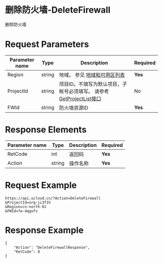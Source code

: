 # 删除防火墙-DeleteFirewall

删除防火墙

# Request Parameters
|Parameter name|Type|Description|Required|
|---|---|---|---|
|Region|string|地域。 参见 [地域和可用区列表](../summary/regionlist.html)|**Yes**|
|ProjectId|string|项目ID。不填写为默认项目，子帐号必须填写。 请参考[GetProjectList接口](../summary/get_project_list.html)|No|
|FWId|string|防火墙资源ID|**Yes**|

# Response Elements
|Parameter name|Type|Description|Required|
|---|---|---|---|
|RetCode|int|返回码|**Yes**|
|Action|string|操作名称|**Yes**|

# Request Example
```
https://api.ucloud.cn/?Action=DeleteFirewall
&ProjectId=org-ji3f1h
&Region=cn-north-01
&FWId=fw-4qgufv
```

# Response Example
```
{
    "Action": "DeleteFirewallResponse", 
    "RetCode": 0
}
```

